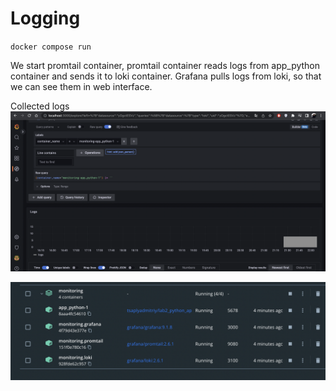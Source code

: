 # Logging

`docker compose run`

We start promtail container, promtail container reads logs from app_python container and sends it to loki container. Grafana pulls logs from loki, so that we can see them in web interface.


Collected logs
![Logs](./images/im1.png)

![Containers](./images/im2.png)